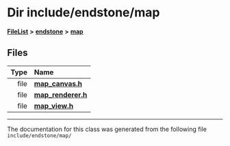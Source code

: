 

# Dir include/endstone/map



[**FileList**](files.md) **>** [**endstone**](dir_6cf277b678674f97c7a2b6b3b2447b33.md) **>** [**map**](dir_35fd4abc90217931459f3a8776f2bf4e.md)












## Files

| Type | Name |
| ---: | :--- |
| file | [**map\_canvas.h**](map__canvas_8h.md) <br> |
| file | [**map\_renderer.h**](map__renderer_8h.md) <br> |
| file | [**map\_view.h**](map__view_8h.md) <br> |



























































------------------------------
The documentation for this class was generated from the following file `include/endstone/map/`

